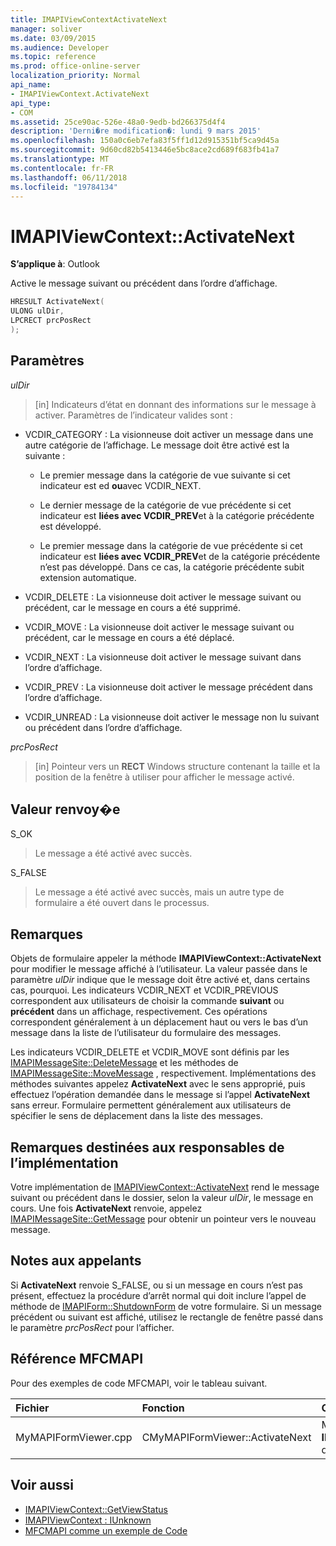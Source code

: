 ```yaml
---
title: IMAPIViewContextActivateNext
manager: soliver
ms.date: 03/09/2015
ms.audience: Developer
ms.topic: reference
ms.prod: office-online-server
localization_priority: Normal
api_name:
- IMAPIViewContext.ActivateNext
api_type:
- COM
ms.assetid: 25ce90ac-526e-48a0-9edb-bd266375d4f4
description: 'Derni�re modification�: lundi 9 mars 2015'
ms.openlocfilehash: 150a0c6eb7efa83f5ff1d12d915351bf5ca9d45a
ms.sourcegitcommit: 9d60cd82b5413446e5bc8ace2cd689f683fb41a7
ms.translationtype: MT
ms.contentlocale: fr-FR
ms.lasthandoff: 06/11/2018
ms.locfileid: "19784134"
---
```

# <a name="imapiviewcontextactivatenext"></a>IMAPIViewContext::ActivateNext

**S’applique à**: Outlook 
  
Active le message suivant ou précédent dans l’ordre d’affichage. 
  
```cpp
HRESULT ActivateNext(
ULONG ulDir,
LPCRECT prcPosRect
);
```

## <a name="parameters"></a>Paramètres

_ulDir_
  
> [in] Indicateurs d’état en donnant des informations sur le message à activer. Paramètres de l’indicateur valides sont :
    
  - VCDIR_CATEGORY : La visionneuse doit activer un message dans une autre catégorie de l’affichage. Le message doit être activé est la suivante : 
        
    - Le premier message dans la catégorie de vue suivante si cet indicateur est ed **ou**avec VCDIR_NEXT. 
        
    - Le dernier message de la catégorie de vue précédente si cet indicateur est **liées avec VCDIR_PREV**et à la catégorie précédente est développé. 
        
    - Le premier message dans la catégorie de vue précédente si cet indicateur est **liées avec VCDIR_PREV**et de la catégorie précédente n’est pas développé. Dans ce cas, la catégorie précédente subit extension automatique. 
        
  - VCDIR_DELETE : La visionneuse doit activer le message suivant ou précédent, car le message en cours a été supprimé. 
        
  - VCDIR_MOVE : La visionneuse doit activer le message suivant ou précédent, car le message en cours a été déplacé. 
        
  - VCDIR_NEXT : La visionneuse doit activer le message suivant dans l’ordre d’affichage. 
        
  - VCDIR_PREV : La visionneuse doit activer le message précédent dans l’ordre d’affichage. 
        
  - VCDIR_UNREAD : La visionneuse doit activer le message non lu suivant ou précédent dans l’ordre d’affichage. 
    
_prcPosRect_
  
> [in] Pointeur vers un **RECT** Windows structure contenant la taille et la position de la fenêtre à utiliser pour afficher le message activé. 
    
## <a name="return-value"></a>Valeur renvoy�e

S_OK 
  
> Le message a été activé avec succès. 
    
S_FALSE 
  
> Le message a été activé avec succès, mais un autre type de formulaire a été ouvert dans le processus.
    
## <a name="remarks"></a>Remarques

Objets de formulaire appeler la méthode **IMAPIViewContext::ActivateNext** pour modifier le message affiché à l’utilisateur. La valeur passée dans le paramètre _ulDir_ indique que le message doit être activé et, dans certains cas, pourquoi. Les indicateurs VCDIR_NEXT et VCDIR_PREVIOUS correspondent aux utilisateurs de choisir la commande **suivant** ou **précédent** dans un affichage, respectivement. Ces opérations correspondent généralement à un déplacement haut ou vers le bas d’un message dans la liste de l’utilisateur du formulaire des messages. 
  
Les indicateurs VCDIR_DELETE et VCDIR_MOVE sont définis par les [IMAPIMessageSite::DeleteMessage](imapimessagesite-deletemessage.md) et les méthodes de [IMAPIMessageSite::MoveMessage](imapimessagesite-movemessage.md) , respectivement. Implémentations des méthodes suivantes appelez **ActivateNext** avec le sens approprié, puis effectuez l’opération demandée dans le message si l’appel **ActivateNext** sans erreur. Formulaire permettent généralement aux utilisateurs de spécifier le sens de déplacement dans la liste des messages. 
  
## <a name="notes-to-implementers"></a>Remarques destinées aux responsables de l’implémentation

Votre implémentation de [IMAPIViewContext::ActivateNext](imapiviewcontext-activatenext.md) rend le message suivant ou précédent dans le dossier, selon la valeur _ulDir_, le message en cours. Une fois **ActivateNext** renvoie, appelez [IMAPIMessageSite::GetMessage](imapimessagesite-getmessage.md) pour obtenir un pointeur vers le nouveau message. 
  
## <a name="notes-to-callers"></a>Notes aux appelants

Si **ActivateNext** renvoie S_FALSE, ou si un message en cours n’est pas présent, effectuez la procédure d’arrêt normal qui doit inclure l’appel de méthode de [IMAPIForm::ShutdownForm](imapiform-shutdownform.md) de votre formulaire. Si un message précédent ou suivant est affiché, utilisez le rectangle de fenêtre passé dans le paramètre _prcPosRect_ pour l’afficher. 
  
## <a name="mfcmapi-reference"></a>Référence MFCMAPI

Pour des exemples de code MFCMAPI, voir le tableau suivant.
  
|**Fichier**|**Fonction**|**Commentaire**|
|:-----|:-----|:-----|
|MyMAPIFormViewer.cpp  <br/> |CMyMAPIFormViewer::ActivateNext  <br/> |MFCMAPI implémente la méthode **IMAPIViewContext::ActivateNext** dans cette fonction.  <br/> |
   
## <a name="see-also"></a>Voir aussi

- [IMAPIViewContext::GetViewStatus](imapiviewcontext-getviewstatus.md)
- [IMAPIViewContext : IUnknown](imapiviewcontextiunknown.md)
- [MFCMAPI comme un exemple de Code](mfcmapi-as-a-code-sample.md)

